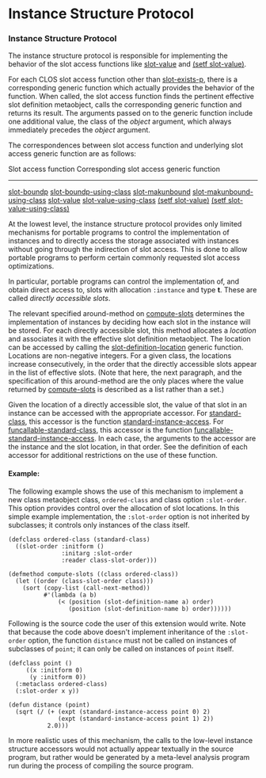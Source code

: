Instance Structure Protocol
===========================

### Instance Structure Protocol

The instance structure protocol is responsible for implementing the behavior of the slot access functions like [slot-value](http://www.lispworks.com/documentation/HyperSpec/Body/f_slt_va.htm#slot-value) and [(setf slot-value)](http://www.lispworks.com/documentation/HyperSpec/Body/f_slt_va.htm#slot-value).

For each CLOS slot access function other than [slot-exists-p](http://www.lispworks.com/documentation/HyperSpec/Body/f_slt_ex.htm#slot-exists-p), there is a corresponding generic function which actually provides the behavior of the function. When called, the slot access function finds the pertinent effective slot definition metaobject, calls the corresponding generic function and returns its result. The arguments passed on to the generic function include one additional value, the class of the *object* argument, which always immediately precedes the *object* argument.

The correspondences between slot access function and underlying slot access generic function are as follows:

  Slot access function                                                                                    Corresponding slot access generic function
  ------------------------------------------------------------------------------------------------------- -----------------------------------------------------------------
  [slot-boundp](http://www.lispworks.com/documentation/HyperSpec/Body/f_slt_bo.htm#slot-boundp)           [slot-boundp-using-class](/meta-object-protocol/slot-boundp-using-class)
  [slot-makunbound](http://www.lispworks.com/documentation/HyperSpec/Body/f_slt_ma.htm#slot-makunbound)   [slot-makunbound-using-class](/meta-object-protocol/slot-makunbound-using-class)
  [slot-value](http://www.lispworks.com/documentation/HyperSpec/Body/f_slt_va.htm#slot-value)             [slot-value-using-class](/meta-object-protocol/slot-value-using-class)
  [(setf slot-value)](http://www.lispworks.com/documentation/HyperSpec/Body/f_slt_va.htm#slot-value)      [(setf slot-value-using-class)](/meta-object-protocol/setf-slot-value-using-class)

At the lowest level, the instance structure protocol provides only limited mechanisms for portable programs to control the implementation of instances and to directly access the storage associated with instances without going through the indirection of slot access. This is done to allow portable programs to perform certain commonly requested slot access optimizations.

In particular, portable programs can control the implementation of, and obtain direct access to, slots with allocation `:instance` and type **t**. These are called *directly accessible slots*.

The relevant specified around-method on [compute-slots](/meta-object-protocol/compute-slots) determines the implementation of instances by deciding how each slot in the instance will be stored. For each directly accessible slot, this method allocates a *location* and associates it with the effective slot definition metaobject. The location can be accessed by calling the [slot-definition-location](/meta-object-protocol/slot-definition-location) generic function. Locations are non-negative integers. For a given class, the locations increase consecutively, in the order that the directly accessible slots appear in the list of effective slots. (Note that here, the next paragraph, and the specification of this around-method are the only places where the value returned by [compute-slots](/meta-object-protocol/compute-slots) is described as a list rather than a set.)

Given the location of a directly accessible slot, the value of that slot in an instance can be accessed with the appropriate accessor. For [standard-class](/meta-object-protocol/standard-class), this accessor is the function [standard-instance-access](/meta-object-protocol/standard-instance-access). For [funcallable-standard-class](/meta-object-protocol/funcallable-standard-class), this accessor is the function [funcallable-standard-instance-access](/meta-object-protocol/funcallable-standard-instance-access). In each case, the arguments to the accessor are the instance and the slot location, in that order. See the definition of each accessor for additional restrictions on the use of these function.

#### Example:

The following example shows the use of this mechanism to implement a new class metaobject class, `ordered-class` and class option `:slot-order`. This option provides control over the allocation of slot locations. In this simple example implementation, the `:slot-order` option is not inherited by subclasses; it controls only instances of the class itself.

    (defclass ordered-class (standard-class)
      ((slot-order :initform ()
                   :initarg :slot-order
                   :reader class-slot-order)))

    (defmethod compute-slots ((class ordered-class))
      (let ((order (class-slot-order class)))
        (sort (copy-list (call-next-method))
              #'(lambda (a b)
                  (< (position (slot-definition-name a) order)
                     (position (slot-definition-name b) order))))))

Following is the source code the user of this extension would write. Note that because the code above doesn't implement inheritance of the `:slot-order` option, the function `distance` must not be called on instances of subclasses of `point`; it can only be called on instances of `point` itself.

    (defclass point ()
         ((x :initform 0)
          (y :initform 0))
      (:metaclass ordered-class)
      (:slot-order x y))

    (defun distance (point)
      (sqrt (/ (+ (expt (standard-instance-access point 0) 2)
                  (expt (standard-instance-access point 1) 2))
               2.0)))

In more realistic uses of this mechanism, the calls to the low-level instance structure accessors would not actually appear textually in the source program, but rather would be generated by a meta-level analysis program run during the process of compiling the source program.
